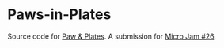 # Paws-in-Plates
Source code for [Paw &amp; Plates](https://nnda.itch.io/paws-n-plates). A submission for [Micro Jam #26](https://itch.io/jam/micro-jam-026).
